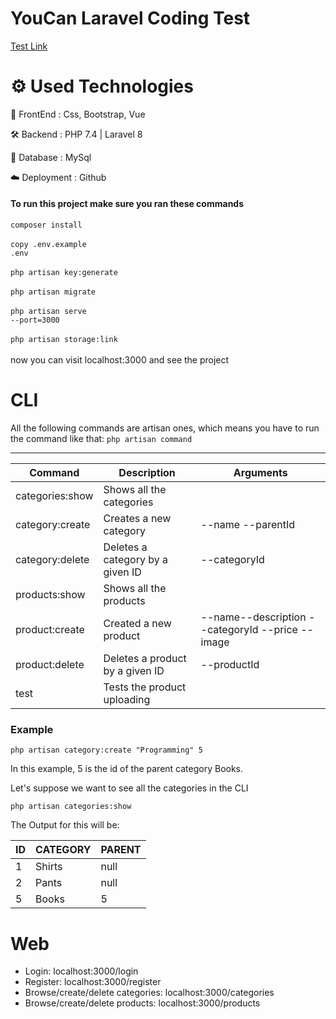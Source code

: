# YouCan Laravel Coding Test
[Test Link](https://github.com/NextmediaMa/coding-challenges/tree/master/Software%20Engineer)

# ⚙️ Used Technologies

💅 FrontEnd : Css, Bootstrap, Vue

🛠 Backend : PHP 7.4 | Laravel 8

💾 Database : MySql

☁️ Deployment : Github

#### To run this project make sure you ran these commands
<code>composer install</code><br><br>
<code>copy .env.example .env</code><br><br>
<code>php artisan key:generate</code><br><br>
<code>php artisan migrate</code><br><br>
<code>php artisan serve --port=3000</code><br><br>
<code>php artisan storage:link</code><br><br>
now you can visit localhost:3000 and see the project

# CLI
All the following commands are artisan ones, which means you have to run the command like that: <code>php artisan command</code>

---------------------------------------------------------------------------------------------------------
| Command           | Description                      | Arguments                                       |
| ----------------- | ---------------------------------| ------------------------------------------------|
| categories:show   | Shows all the categories         |                                                 |
| category:create   | Creates a new category           | --name --parentId                               |
| category:delete   | Deletes a category by a given ID | --categoryId                                    |
| products:show     | Shows all the products           |                                                 |
| product:create    | Created a new product            | --name--description --categoryId --price --image|
| product:delete    | Deletes a product by a given ID  | --productId                                     |
| test              | Tests the product uploading      |                                                 |

### Example
<code>php artisan category:create "Programming" 5</code>
<p>In this example, 5 is the id of the parent category Books.</p>

<p>Let's suppose we want to see all the categories in the CLI</p>
<code>php artisan categories:show</code>

The Output for this will be:

| ID | CATEGORY | PARENT|   
| -- | -------- | ----- |
| 1  | Shirts   | null  |
| 2  | Pants    | null  | 
| 5  | Books    | 5     |

# Web
- Login: localhost:3000/login
- Register: localhost:3000/register
- Browse/create/delete categories: localhost:3000/categories
- Browse/create/delete products: localhost:3000/products
